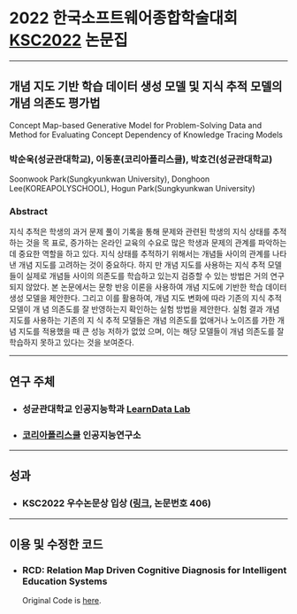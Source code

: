 # 2022 한국소프트웨어종합학술대회 [KSC2022](https://ksc2022.kiise.or.kr/wp/Home.asp, "KSC2022 homepage") 논문집

-------------

## 개념 지도 기반 학습 데이터 생성 모델 및 지식 추적 모델의 개념 의존도 평가법

Concept Map-based Generative Model for Problem-Solving Data and Method for Evaluating Concept Dependency of Knowledge Tracing Models


### 박순욱(성균관대학교), 이동훈(코리아폴리스쿨), 박호건(성균관대학교)

Soonwook Park(Sungkyunkwan University), Donghoon Lee(KOREAPOLYSCHOOL), Hogun Park(Sungkyunkwan University)

### Abstract

지식 추적은 학생의 과거 문제 풀이 기록을 통해 문제와 관련된 학생의 지식 상태를 추적하는 것을 목 표로, 증가하는 온라인 교육의 수요로 많은 학생과 문제의 관계를 파악하는데 중요한 역할을 하고 있다. 지식 상태를 추적하기 위해서는 개념들 사이의 관계를 나타낸 개념 지도를 고려하는 것이 중요하다. 하지 만 개념 지도를 사용하는 지식 추적 모델들이 실제로 개념들 사이의 의존도를 학습하고 있는지 검증할 수 있는 방법은 거의 연구되지 않았다. 본 논문에서는 문항 반응 이론을 사용하여 개념 지도에 기반한 학습 데이터 생성 모델을 제안한다. 그리고 이를 활용하여, 개념 지도 변화에 따라 기존의 지식 추적 모델이 개 념 의존도를 잘 반영하는지 확인하는 실험 방법을 제안한다. 실험 결과 개념 지도를 사용하는 기존의 지 식 추적 모델들은 개념 의존도를 없애거나 노이즈를 가한 개념 지도를 적용했을 때 큰 성능 저하가 없었 으며, 이는 해당 모델들이 개념 의존도를 잘 학습하지 못하고 있다는 것을 보여준다.

-------------

## 연구 주체

- ### 성균관대학교 인공지능학과 [LearnData Lab](https://learndatalab.github.io/, "LearnData Lab link")
- ### [코리아폴리스쿨](https://www.koreapolyschool.com/main.do) 인공지능연구소

-------------

## 성과

- ### KSC2022 우수논문상 입상 ([링크](https://www.kiise.or.kr/conference/KSC/2022/), 논문번호 406)

-------------

## 이용 및 수정한 코드
- ### RCD: Relation Map Driven Cognitive Diagnosis for Intelligent Education Systems
    Original Code is [here](https://github.com/bigdata-ustc/RCD).

